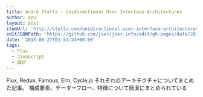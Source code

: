 ```yaml
---
title: André Staltz - Unidirectional User Interface Architectures
author: azu
layout: post
itemUrl: 'http://staltz.com/unidirectional-user-interface-architectures.html'
editJSONPath: 'https://github.com/jser/jser.info/edit/gh-pages/data/2015/08/index.json'
date: '2015-08-27T01:54:24+00:00'
tags:
  - Flux
  - JavaScript
  - 設計
---
```

Flux, Redux, Famous, Elm, Cycle.js それぞれのアーキテクチャについてまとめた記事。
構成要素、データーフロー、特徴について簡潔にまとめられている
